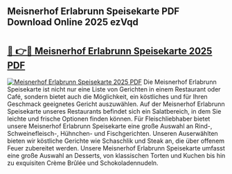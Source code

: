 ## Meisnerhof Erlabrunn Speisekarte PDF Download Online 2025 ezVqd

# <h2><a href="http://gc6tht.nevu.top/?p=Meisnerhof+Erlabrunn+Speisekarte">🔗 👉🔴 Meisnerhof Erlabrunn Speisekarte 2025 PDF</a></h2>

[![Meisnerhof Erlabrunn Speisekarte 2025 PDF](https://i.imgur.com/dBaPXMq.png)](http://gc6tht.nevu.top/?p=Meisnerhof+Erlabrunn+Speisekarte)
Die Meisnerhof Erlabrunn Speisekarte ist nicht nur eine Liste von Gerichten in einem Restaurant oder Café, sondern bietet auch die Möglichkeit, ein köstliches und für Ihren Geschmack geeignetes Gericht auszuwählen. Auf der Meisnerhof Erlabrunn Speisekarte unseres Restaurants befindet sich ein Salatbereich, in dem Sie leichte und frische Optionen finden können. Für Fleischliebhaber bietet unsere Meisnerhof Erlabrunn Speisekarte eine große Auswahl an Rind-, Schweinefleisch-, Hühnchen- und Fischgerichten. Unseren Auserwählten bieten wir köstliche Gerichte wie Schaschlik und Steak an, die über offenem Feuer zubereitet werden. Unsere Meisnerhof Erlabrunn Speisekarte umfasst eine große Auswahl an Desserts, von klassischen Torten und Kuchen bis hin zu exquisiten Crème Brûlée und Schokoladennudeln.
